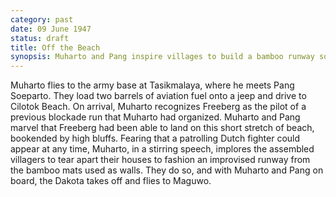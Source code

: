 ```yaml
---
category: past
date: 09 June 1947
status: draft
title: Off the Beach
synopsis: Muharto and Pang inspire villages to build a bamboo runway so RI-002 can take off before spotted by a Dutch patrol.
---
```


Muharto flies to the army base at Tasikmalaya, where he meets Pang Soeparto. They load two barrels of aviation fuel onto a jeep and drive to Cilotok Beach. On arrival, Muharto recognizes Freeberg as the pilot of a previous blockade run that Muharto had organized. Muharto and Pang
marvel that Freeberg had been able to land on this short stretch of
beach, bookended by high bluffs.  Fearing that a patrolling Dutch fighter could appear
at any time, Muharto, in a stirring speech, implores the assembled
villagers to tear apart their houses to fashion an improvised runway
from the bamboo mats used as walls. They do so, and with Muharto and
Pang on board, the Dakota takes off and flies to Maguwo.

